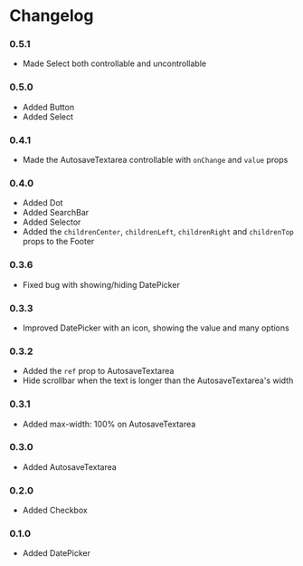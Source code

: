 # Changelog

### 0.5.1
- Made Select both controllable and uncontrollable

### 0.5.0
- Added Button
- Added Select

### 0.4.1
- Made the AutosaveTextarea controllable with `onChange` and `value` props

### 0.4.0
- Added Dot
- Added SearchBar
- Added Selector
- Added the `childrenCenter`, `childrenLeft`, `childrenRight` and `childrenTop` props to the Footer

### 0.3.6
- Fixed bug with showing/hiding DatePicker

### 0.3.3
- Improved DatePicker with an icon, showing the value and many options

### 0.3.2
- Added the `ref` prop to AutosaveTextarea
- Hide scrollbar when the text is longer than the AutosaveTextarea's width

### 0.3.1
- Added max-width: 100% on AutosaveTextarea

### 0.3.0
- Added AutosaveTextarea

### 0.2.0
- Added Checkbox

### 0.1.0
- Added DatePicker

